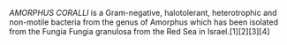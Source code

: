_AMORPHUS CORALLI_ is a Gram-negative, halotolerant, heterotrophic and non-motile bacteria from the genus of Amorphus which has been isolated from the Fungia Fungia granulosa from the Red Sea in Israel.[1][2][3][4]
